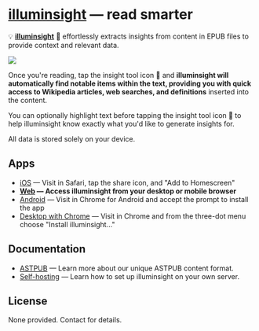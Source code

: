 # [illuminsight](https://app.illuminsight.com) — read smarter

💡 **[illuminsight](https://app.illuminsight.com)** 👀 effortlessly extracts insights from content in EPUB files to provide context and relevant data.

<img src="https://i.imgur.com/LhFvyz9.jpg" />

Once you're reading, tap the insight tool icon 🔦 and **illuminsight will automatically find notable items within the text, providing you with quick access to Wikipedia articles, web searches, and definitions** inserted into the content.

You can optionally highlight text before tapping the insight tool icon 🔦 to help illuminsight know exactly what you'd like to generate insights for.

All data is stored solely on your device.

## Apps

- [iOS](https://app.illuminsight.com) — Visit in Safari, tap the share icon, and "Add to Homescreen"
- **[Web](https://app.illuminsight.com) — Access illuminsight from your desktop or mobile browser**
- [Android](https://app.illuminsight.com) — Visit in Chrome for Android and accept the prompt to install the app
- [Desktop with Chrome](https://app.illuminsight.com) — Visit in Chrome and from the three-dot menu choose "Install illuminsight..."

## Documentation

- [ASTPUB](https://github.com/Xyfir/illuminsight/blob/master/docs/astpub.md) — Learn more about our unique ASTPUB content format.
- [Self-hosting](https://github.com/Xyfir/illuminsight/blob/master/docs/self-host.md) — Learn how to set up illuminsight on your own server.

## License

None provided. Contact for details.
